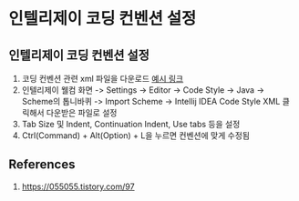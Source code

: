 # 인텔리제이 코딩 컨벤션 설정

## 인텔리제이 코딩 컨벤션 설정

1. 코딩 컨벤션 관련 xml 파일을 다운로드 [예시 링크](https://github.com/google/styleguide/blob/gh-pages/intellij-java-google-style.xml)
2. 인텔리제이 웰컴 화면 -> Settings -> Editor -> Code Style -> Java -> Scheme의 톱니바퀴 -> Import Scheme -> Intellij IDEA Code Style XML 클릭해서 다운받은 파일로 설정
3. Tab Size 및 Indent, Continuation Indent, Use tabs 등을 설정
4. Ctrl(Command) + Alt(Option) + L을 누르면 컨벤션에 맞게 수정됨

## References

1. https://055055.tistory.com/97
